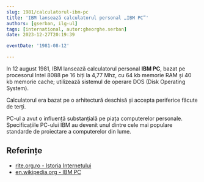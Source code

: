 ```yaml
---
slug: 1981/calculatorul-ibm-pc
title: 'IBM lansează calculatorul personal „IBM PC”'
authors: [gserban, ilg-ul]
tags: [international, autor:gheorghe.serban]
date: 2023-12-27T20:19:39

eventDate: '1981-08-12'

---
```


In 12 august 1981, IBM lansează calculatorul personal **IBM PC**, bazat pe
procesorul Intel 8088 pe 16 biți la 4,77 Mhz, cu 64 kb memorie RAM și
40 kb memorie cache; utilizează sistemul de operare
DOS (Disk Operating System).

<!-- truncate -->

Calculatorul era bazat pe o arhitectură deschisă și accepta periferice făcute de
terți.

PC-ul a avut o influență substanțială pe piața computerelor personale.
Specificațiile PC-ului IBM au devenit unul dintre cele mai populare
standarde de proiectare a computerelor din lume.

## Referințe

- [rite.org.ro - Istoria Internetului](https://rite.org.ro/istoria-internetului/)
- [en.wikipedia.org - IBM PC](https://en.wikipedia.org/wiki/IBM_Personal_Computer)
